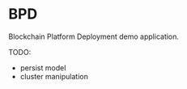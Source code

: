 # BPD
Blockchain Platform Deployment demo application.

TODO:
* persist model
* cluster manipulation
